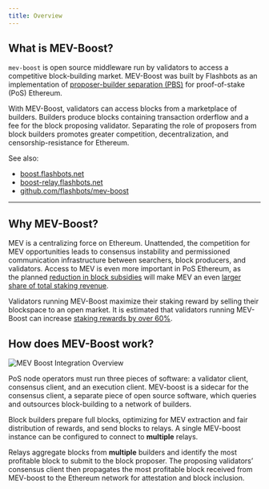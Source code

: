 ```yaml
---
title: Overview
---
```


## What is MEV-Boost?

`mev-boost` is open source middleware run by validators to access a competitive block-building market. MEV-Boost was built by Flashbots as an implementation of [proposer-builder separation (PBS)](https://ethresear.ch/t/proposer-block-builder-separation-friendly-fee-market-designs/9725) for proof-of-stake (PoS) Ethereum.

With MEV-Boost, validators can access blocks from a marketplace of builders. Builders produce blocks containing transaction orderflow and a fee for the block proposing validator. Separating the role of proposers from block builders promotes greater competition, decentralization, and censorship-resistance for Ethereum.

See also:

- [boost.flashbots.net](https://boost.flashbots.net/)
- [boost-relay.flashbots.net](https://boost-relay.flashbots.net/)
- [github.com/flashbots/mev-boost](https://github.com/flashbots/mev-boost/)

---

## Why MEV-Boost?

MEV is a centralizing force on Ethereum. Unattended, the competition for MEV opportunities leads to consensus instability and permissioned communication infrastructure between searchers, block producers, and validators. Access to MEV is even more important in PoS Ethereum, as the planned [reduction in block subsidies](https://hackmd.io/@flashbots/mev-in-eth2) will make MEV an even [larger share of total staking revenue](https://github.com/flashbots/eth2-research/blob/main/notebooks/mev-in-eth2/eth2-mev-calc.ipynb).

Validators running MEV-Boost maximize their staking reward by selling their blockspace to an open market. It is estimated that validators running MEV-Boost can increase [staking rewards by over 60%](https://hackmd.io/@flashbots/mev-in-eth2).

## How does MEV-Boost work?

![MEV Boost Integration Overview](/img/mev-boost-integration-overview.jpg)

PoS node operators must run three pieces of software: a validator client, consensus client, and an execution client. MEV-boost is a sidecar for the consensus client, a separate piece of open source software, which queries and outsources block-building to a network of builders.

Block builders prepare full blocks, optimizing for MEV extraction and fair distribution of rewards, and send blocks to relays. A single MEV-boost instance can be configured to connect to **multiple** relays.

Relays aggregate blocks from **multiple** builders and identify the most profitable block to submit to the block proposer. The proposing validators’ consensus client then propagates the most profitable block received from MEV-boost to the Ethereum network for attestation and block inclusion.
